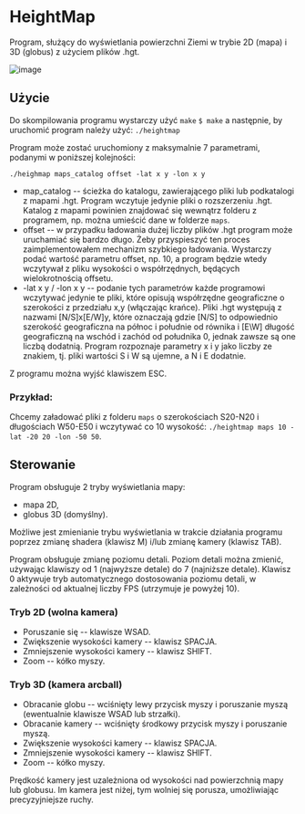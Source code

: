 # HeightMap

Program, służący do wyświetlania powierzchni Ziemi w trybie 2D (mapa) i 3D (globus) z użyciem plików .hgt.

![image](https://github.com/Sztakler/opengl-heightmap/assets/58264262/62d3ad2c-f0ed-404f-b628-9d285477e221)


## Użycie

Do skompilowania programu wystarczy użyć `make`
`$ make`
a następnie, by uruchomić program należy użyć:
`./heightmap`

Program może zostać uruchomiony z maksymalnie 7 parametrami, podanymi w poniższej kolejności:

`./heighmap maps_catalog offset -lat x y -lon x y`

* map_catalog -- ścieżka do katalogu, zawierającego pliki lub podkatalogi z mapami .hgt. Program wczytuje jedynie pliki o rozszerzeniu .hgt. Katalog z mapami powinien znajdować się wewnątrz folderu z programem, np. można umieścić dane w folderze `maps`.
* offset -- w przypadku ładowania dużej liczby plików .hgt program może uruchamiać się bardzo długo. Żeby przyspieszyć ten proces zaimplementowałem mechanizm szybkiego ładowania. Wystarczy podać wartość parametru offset, np. 10, a program będzie wtedy wczytywał z pliku wysokości o współrzędnych, będących wielokrotnością offsetu.
* -lat x y / -lon x y -- podanie tych parametrów każde programowi wczytywać jedynie te pliki, które opisują współrzędne geograficzne o szerokości z przedziału x,y (włączając krańce). Pliki .hgt występują z nazwami [N/S]x[E/W]y, które oznaczają gdzie [N/S] to odpowiednio szerokość geograficzna na północ i południe od równika i [E\W] długość geograficzną na wschód i zachód od południka 0, jednak zawsze są one liczbą dodatnią. Program rozpoznaje parametry x i y jako liczby ze znakiem, tj. pliki wartości S i W są ujemne, a N i E dodatnie.

Z programu można wyjść klawiszem ESC.

### Przykład:

Chcemy załadować pliki z folderu `maps` o szerokościach S20-N20 i długościach W50-E50 i wczytywać co 10 wysokość:
`./heightmap maps 10 -lat -20 20 -lon -50 50`.

## Sterowanie

Program obsługuje 2 tryby wyświetlania mapy:
* mapa 2D,
* globus 3D (domyślny).

Możliwe jest zmienianie trybu wyświetlania w trakcie działania programu poprzez zmianę shadera (klawisz M) i/lub zmianę kamery (klawisz TAB).

Program obsługuje zmianę poziomu detali. Poziom detali można zmienić, używając klawiszy od 1 (najwyższe detale) do 7 (najniższe detale). Klawisz 0 aktywuje tryb automatycznego dostosowania poziomu detali, w zależności od aktualnej liczby FPS (utrzymuje je powyżej 10).

### Tryb 2D (wolna kamera)

* Poruszanie się -- klawisze WSAD.
* Zwiększenie wysokości kamery -- klawisz SPACJA.
* Zmniejszenie wysokości kamery -- klawisz SHIFT.
* Zoom -- kółko myszy.

### Tryb 3D (kamera arcball)

* Obracanie globu -- wciśnięty lewy przycisk myszy i poruszanie myszą (ewentualnie klawisze WSAD lub strzałki).
* Obracanie kamery -- wciśnięty środkowy przycisk myszy i poruszanie myszą.
* Zwiększenie wysokości kamery -- klawisz SPACJA.
* Zmniejszenie wysokości kamery -- klawisz SHIFT.
* Zoom -- kółko myszy.

Prędkość kamery jest uzależniona od wysokości nad powierzchnią mapy lub globusu. Im kamera jest niżej, tym wolniej się porusza, umożliwiając precyzyjniejsze ruchy.
